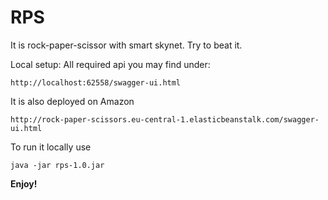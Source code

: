 # RPS
It is rock-paper-scissor with smart skynet. 
Try to beat it.

Local setup: 
All required api you may find under:
```
http://localhost:62558/swagger-ui.html
```

It is also deployed on Amazon
```
http://rock-paper-scissors.eu-central-1.elasticbeanstalk.com/swagger-ui.html
```

To run it locally use 
```
java -jar rps-1.0.jar
```

**Enjoy!**

